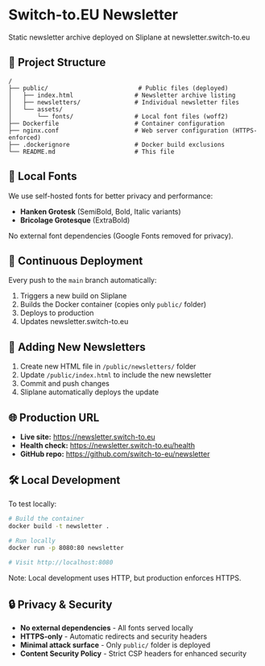# Switch-to.EU Newsletter

Static newsletter archive deployed on Sliplane at newsletter.switch-to.eu

## 📁 Project Structure

```
/
├── public/                         # Public files (deployed)
│   ├── index.html                 # Newsletter archive listing
│   ├── newsletters/               # Individual newsletter files
│   └── assets/
│       └── fonts/                 # Local font files (woff2)
├── Dockerfile                     # Container configuration
├── nginx.conf                     # Web server configuration (HTTPS-enforced)
├── .dockerignore                  # Docker build exclusions
└── README.md                      # This file
```

## 🎨 Local Fonts

We use self-hosted fonts for better privacy and performance:
- **Hanken Grotesk** (SemiBold, Bold, Italic variants)
- **Bricolage Grotesque** (ExtraBold)

No external font dependencies (Google Fonts removed for privacy).

## 🔄 Continuous Deployment

Every push to the `main` branch automatically:
1. Triggers a new build on Sliplane
2. Builds the Docker container (copies only `public/` folder)
3. Deploys to production
4. Updates newsletter.switch-to.eu

## 📝 Adding New Newsletters

1. Create new HTML file in `/public/newsletters/` folder
2. Update `/public/index.html` to include the new newsletter
3. Commit and push changes
4. Sliplane automatically deploys the update

## 🌐 Production URL

- **Live site:** https://newsletter.switch-to.eu
- **Health check:** https://newsletter.switch-to.eu/health
- **GitHub repo:** https://github.com/switch-to-eu/newsletter

## 🛠 Local Development

To test locally:

```bash
# Build the container
docker build -t newsletter .

# Run locally
docker run -p 8080:80 newsletter

# Visit http://localhost:8080
```

Note: Local development uses HTTP, but production enforces HTTPS.

## 🔒 Privacy & Security

- **No external dependencies** - All fonts served locally
- **HTTPS-only** - Automatic redirects and security headers
- **Minimal attack surface** - Only `public/` folder is deployed
- **Content Security Policy** - Strict CSP headers for enhanced security